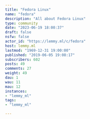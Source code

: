 ```yaml
---
title: "Fedora Linux" 
name: "fedora"
description: "All about Fedora Linux"
type: community
date: "2023-06-19 18:00:37"
draft: false
nsfw: false
actor_id: "https://lemmy.ml/c/fedora"
host: lemmy.ml
lastmod: "1969-12-31 19:00:00"
published: "2019-06-05 19:08:17"
subscribers: 602
posts: 49
comments: 27
weight: 49
dau: 1
wau: 11
mau: 12
instances:
- "lemmy_ml"
tags: 
- "lemmy_ml"

---
```

